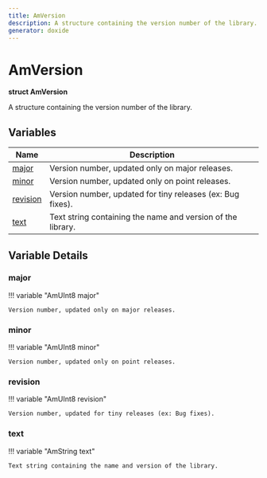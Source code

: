 ```yaml
---
title: AmVersion
description: A structure containing the version number of the library.
generator: doxide
---
```



# AmVersion

**struct AmVersion**


A structure containing the version number of the library.


    


## Variables

| Name | Description |
| ---- | ----------- |
| [major](#major) | Version number, updated only on major releases.  |
| [minor](#minor) | Version number, updated only on point releases.  |
| [revision](#revision) | Version number, updated for tiny releases (ex: Bug fixes).  |
| [text](#text) | Text string containing the name and version of the library.  |

## Variable Details

### major<a name="major"></a>

!!! variable "AmUInt8 major"

    
    Version number, updated only on major releases.
             
    
    
    

### minor<a name="minor"></a>

!!! variable "AmUInt8 minor"

    
    Version number, updated only on point releases.
             
    
    
    

### revision<a name="revision"></a>

!!! variable "AmUInt8 revision"

    
    Version number, updated for tiny releases (ex: Bug fixes).
             
    
    
    

### text<a name="text"></a>

!!! variable "AmString text"

    
    Text string containing the name and version of the library.
             
    
    
    

